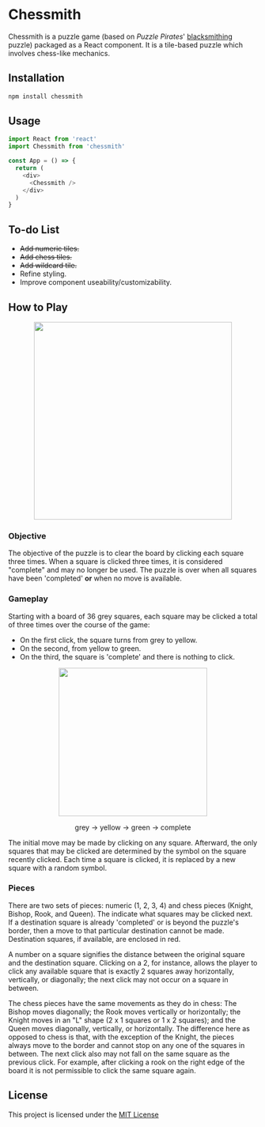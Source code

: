 # Chessmith

Chessmith is a puzzle game (based on *Puzzle Pirates*' [blacksmithing](https://yppedia.puzzlepirates.com/Blacksmithing) puzzle) 
packaged as a React component. It is a tile-based puzzle which involves chess-like mechanics.

## Installation

```bash
npm install chessmith
```

## Usage

```javascript
import React from 'react'
import Chessmith from 'chessmith'

const App = () => {
  return (
    <div>
      <Chessmith />
    </div>
  )
}
```

## To-do List

* ~~Add numeric tiles.~~
* ~~Add chess tiles.~~
* ~~Add wildcard tile.~~
* Refine styling.
* Improve component useability/customizability.

## How to Play

<p align="center">
  <img width=400 src="../media/board.png?raw=true">
</p>

### Objective

The objective of the puzzle is to clear the board by clicking each square three times. When a square is clicked three times, it 
is considered "complete" and may no longer be used. The puzzle is over when all squares have been 'completed' **or** when no 
move is available.

### Gameplay

Starting with a board of 36 grey squares, each square may be clicked a total of three times over the course of the game:
* On the first click, the square turns from grey to yellow.
* On the second, from yellow to green.
* On the third, the square is 'complete' and there is nothing to click.

<div align="center">
  <img width=300 src="../media/tile-colors.png?raw=true">
  <p>grey → yellow → green → complete</p>
</div>

The initial move may be made by clicking on any square. Afterward, the only squares that may be clicked are determined by the 
symbol on the square recently clicked. Each time a square is clicked, it is replaced by a new square with a random symbol.

### Pieces

There are two sets of pieces: numeric (1, 2, 3, 4) and chess pieces (Knight, Bishop, Rook, and Queen). The indicate what squares 
may be clicked next. If a destination square is already 'completed' or is beyond the puzzle's border, then a move to that 
particular destination cannot be made. Destination squares, if available, are enclosed in red.

A number on a square signifies the distance between the original square and the destination square. Clicking on a 2, for 
instance, allows the player to click any available square that is exactly 2 squares away horizontally, vertically, or 
diagonally; the next click may not occur on a square in between.

The chess pieces have the same movements as they do in chess: The Bishop moves diagonally; the Rook moves vertically or 
horizontally; the Knight moves in an "L" shape (2 x 1 squares or 1 x 2 squares); and the Queen moves diagonally, vertically, or 
horizontally. The difference here as opposed to chess is that, with the exception of the Knight, the pieces always move to the 
border and cannot stop on any one of the squares in between. The next click also may not fall on the same square as the previous 
click. For example, after clicking a rook on the right edge of the board it is not permissible to click the same square again.

## License
This project is licensed under the [MIT License](https://choosealicense.com/licenses/mit/)
